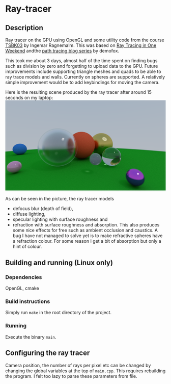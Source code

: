 # Ray-tracer
## Description
Ray tracer on the GPU using OpenGL and some utility code from the course [TSBK03](https://computer-graphics.se/TSBK03/) by Ingemar Ragnemalm. This was based on [Ray Tracing in One Weekend](https://raytracing.github.io/books/RayTracingInOneWeekend.html) andthe [path tracing blog series](https://blog.demofox.org/2020/05/25/casual-shadertoy-path-tracing-1-basic-camera-diffuse-emissive/) by demofox. 

This took me about 3 days, almost half of the time spent on finding bugs such as division by zero and forgetting to upload data to the GPU. Future improvements include supporting triangle meshes and quads to be able to ray trace models and walls. Currently on spheres are supported. A relatively simple improvement would be to add keybindings for moving the camera.

Here is the resulting scene produced by the ray tracer after around 15 seconds on my laptop:
![Simple but cool scene](result.png)

As can be seen in the picture, the ray tracer models
 - defocus blur (depth of field),
 - diffuse lighting,
 - specular lighting with surface roughness and
 - refraction with surface roughness and absorption.
This also produces some nice effects for free such as ambient occlusion and caustics. A bug I have not managed to solve yet is to make refractive spheres have a refraction colour. For some reason I get a bit of absorption but only a hint of colour.

## Building and running (Linux only)
### Dependencies 
OpenGL, cmake

### Build instructions
Simply run `make` in the root directory of the project.

### Running
Execute the binary `main`.

## Configuring the ray tracer
Camera position, the number of rays per pixel etc can be changed by changing the global variables at the top of `main.cpp`. This requires rebuilding the program. I felt too lazy to parse these parameters from file.
